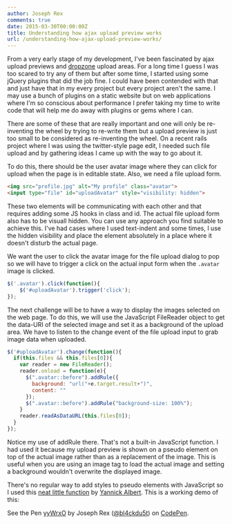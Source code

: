 ```yaml
---
author: Joseph Rex
comments: true
date: 2015-03-30T00:00:00Z
title: Understanding how ajax upload preview works
url: /understanding-how-ajax-upload-preview-works/
---
```


From a very early stage of my development, I've been fascinated by ajax upload previews and [dropzone][1] upload areas. For a long time I guess I was too scared to try any of them but after some time, I started using some jQuery plugins that did the job fine. I could have been contended with that and just have that in my every project but every project aren't the same. I may use a bunch of plugins on a static website but on web applications where I'm so conscious about performance I prefer taking my time to write code that will help me do away with plugins or gems where I can.
<!--more-->

There are some of these that are really important and one will only be re-inventing the wheel by trying to re-write them but a upload preview is just too small to be considered as re-inventing the wheel. On a recent rails project where I was using the twitter-style page edit, I needed such file upload and by gathering ideas I came up with the way to go about it.

To do this, there should be the user avatar image where they can click for upload when the page is in editable state. Also, we need a file upload form.

```html
<img src="profile.jpg" alt="My profile" class="avatar">
<input type="file" id="uploadAvatar" style="visibility: hidden">
```

These two elements will be communicating with each other and that requires adding some JS hooks in class and id. The actual file upload form also has to be visuall hidden. You can use any approach you find suitable to achieve this. I've had cases where I used text-indent and some times, I use the hidden visibility and place the element absolutely in a place where it doesn't disturb the actual page.

We want the user to click the avatar image for the file upload dialog to pop so we will have to trigger a click on the actual input form when the `.avatar` image is clicked.

```js
$('.avatar').click(function(){
    $('#uploadAvatar').trigger('click');
});
```

The next challenge will be to have a way to display the images selected on the web page. To do this, we will use the JavaScript FileReader object to get the data-URI of the selected image and set it as a background of the upload area. We have to listen to the change event of the file upload input to grab image data when uploaded.

```js
$('#uploadAvatar').change(function(){
  if(this.files && this.files[0]){
    var reader = new FileReader();
    reader.onload = function(e){
      $(".avatar::before").addRule({
        background: "url("+e.target.result+")",
        content: ""
      });
      $(".avatar::before").addRule("background-size: 100%");
    }
    reader.readAsDataURL(this.files[0]);
  }
});
```

Notice my use of addRule there. That's not a built-in JavaScript function. I had used it because my upload preview is shown on a pseudo element on top of the actual image rather than as a replacement of the image. This is useful when you are using an image tag to load the actual image and setting a background wouldn't overwrite the displayed image.

There's no regular way to add styles to pseudo elements with JavaScript so I used this [neat little function][2] by [Yannick Albert][3]. This is a working demo of this:

<p data-height="268" data-theme-id="0" data-slug-hash="yyWrxO" data-default-tab="result" data-user="bl4ckdu5t" class='codepen'>See the Pen <a href='http://codepen.io/bl4ckdu5t/pen/yyWrxO/'>yyWrxO</a> by Joseph Rex (<a href='http://codepen.io/bl4ckdu5t'>@bl4ckdu5t</a>) on <a href='http://codepen.io'>CodePen</a>.</p>
<script async src="//assets.codepen.io/assets/embed/ei.js"></script>


[1]: http://www.dropzonejs.com/
[2]: https://gist.github.com/yckart/5563717
[3]: http://yckart.com